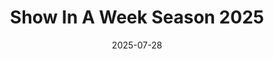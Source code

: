 ---
title: "Show In A Week Season 2025"
date: "2025-07-28"  # Use ISO format YYYY-MM-DD
year: "2025"
webDate: "July/August 2025"
location: "Loughborough Town Hall"
roles: "Lighting Designer, Programmer & Operator"
images:
  - "/photos/shows/2025-SIAW/Fame1.avif"
  - "/photos/shows/2025-SIAW/Fame3.avif"
  - "/photos/shows/2025-SIAW/Matilda1.avif"
  - "/photos/shows/2025-SIAW/BeautyBeast2.avif"
  - "/photos/shows/2025-SIAW/Matilda2.avif"
  - "/photos/shows/2025-SIAW/BeautyBeast3.avif"
  - "/photos/shows/2025-SIAW/BeautyBeast1.avif"
  - "/photos/shows/2025-SIAW/Fame2.avif"
  - "/photos/shows/2025-SIAW/Matilda5.avif"
  - "/photos/shows/2025-SIAW/Matilda4.avif"
visible: true
featured: true
---